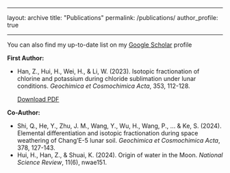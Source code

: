 ---
layout: archive
title: "Publications"
permalink: /publications/
author_profile: true
--- --

You can also find my up-to-date list on my [Google Scholar](https://scholar.google.ca/citations?user=buYPeaYAAAAJ) profile


**First Author:**
* Han, Z., Hui, H., Wei, H., & Li, W. (2023). Isotopic fractionation of chlorine and potassium during chloride sublimation under lunar conditions. *Geochimica et Cosmochimica Acta*, 353, 112-128.

  [Download PDF](../files/Han23_GCA.pdf)

**Co-Author:**
* Shi, Q., He, Y., Zhu, J. M., Wang, Y., Wu, H., Wang, P., ... & Ke, S. (2024). Elemental differentiation and isotopic fractionation during space weathering of Chang’E-5 lunar soil. *Geochimica et Cosmochimica Acta*, 378, 127-143.
* Hui, H., Han, Z., & Shuai, K. (2024). Origin of water in the Moon. *National Science Review*, 11(6), nwae151.
